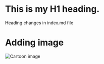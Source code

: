 # This is my H1 heading.
Heading changes in index.md file

# Adding image
![Cartoon image](https://www.google.com/url?sa=i&url=https%3A%2F%2Fwww.freepik.com%2Ffree-photos-vectors%2Fkids-playing-cartoon&psig=AOvVaw32BL0gkF1YH-Qug7Uv8a3e&ust=1748360437619000&source=images&cd=vfe&opi=89978449&ved=0CBUQjhxqFwoTCPCEw6i8wY0DFQAAAAAdAAAAABAE)
